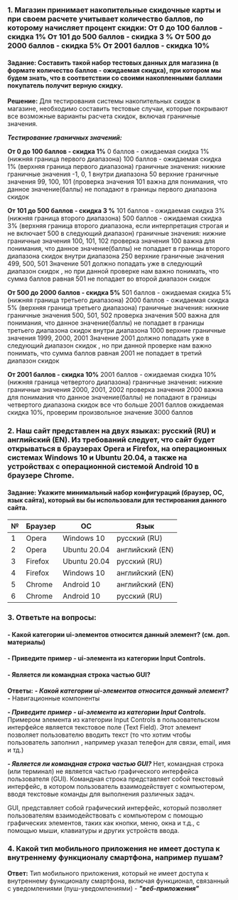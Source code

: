 ### 1. Магазин принимает накопительные скидочные карты и при своем расчете учитывает количество баллов, по которому начисляет процент скидки: От 0 до 100 баллов - скидка 1% От 101 до 500 баллов - скидка 3 % От 500 до 2000 баллов - скидка 5% От 2001 баллов - скидка 10%

#### Задание: Составить такой набор тестовых данных для магазина (в формате количество баллов - ожидаемая скидка), при котором мы будем знать, что в соответствии со своими накопленными баллами покупатель получит верную скидку.

**Решение:**
Для тестирования системы накопительных скидок в магазине, необходимо составить тестовые случаи, которые покрывают все возможные варианты расчета скидок, включая граничные значения. 

***Тестирование граничных значений:***

**От 0 до 100 баллов - скидка 1%**
0 баллов - ожидаемая скидка 1% (нижняя граница первого диапазона)
100 баллов - ожидаемая скидка 1% (верхняя граница первого диапазона)
граничные значения:
нижние граничные значения -1, 0, 1 
внутри диапазона 50
верхние граничные значения 99, 100, 101 (проверка значения 101 важна для понимания, что данное значение(баллы) не попадают в границы первого диапазона скидок

**От 101 до 500 баллов - скидка 3 %**
101 баллов - ожидаемая скидка 3% (нижняя граница второго диапазона)
500 баллов - ожидаемая скидка 3% (верхняя граница второго диапазона, если интерпретация строгая и не включает 500 в следующий диапазон)
граничные значения:
нижние граничные значения 100, 101, 102 
проверка значения 100 важна для понимания, что данное значение(баллы) не попадает в границы второго диапазона скидок
внутри диапазона 250
верхние граничные значения 499, 500, 501
Значение 501 должно попадать уже в следующий диапазон скидок , но при данной проверке нам важно понимать, что сумма баллов равная 501 не попадает во второй диапазон скидок

**От 500 до 2000 баллов - скидка 5%**
501 баллов - ожидаемая скидка 5% (нижняя граница третьего диапазона)
2000 баллов - ожидаемая скидка 5% (верхняя граница третьего диапазона)
граничные значения:
нижние граничные значения 500, 501, 502
проверка значения 500 важна для понимания, что данное значение(баллы) не попадает в границы третьего диапазона скидок
внутри диапазона 1000
верхние граничные значения 1999, 2000, 2001
Значение 2001 должно попадать уже в следующий диапазон скидок , но при данной проверке нам важно понимать, что сумма баллов равная 2001 не попадает в третий диапазон скидок

**От 2001 баллов - скидка 10%**
2001 баллов - ожидаемая скидка 10% (нижняя граница четвертого диапазона)
граничные значения:
нижние граничные значения 2000, 2001, 2002
проверка значения 2000 важна для понимания что данное значение(баллы) не попадают в границы четвертого диапазона скидок
все что больше 2001 баллов ожидаемая скидка 10%, проверим произвольное значение 3000 баллов

### 2. Наш сайт представлен на двух языках: русский (RU) и английский (EN). Из требований следует, что сайт будет открываться в браузерах Opera и Firefox, на операционных системах Windows 10 и Ubuntu 20.04, а также на устройствах с операционной системой Android 10 в браузере Chrome.

#### Задание: Укажите минимальный набор конфигураций (браузер, ОС, язык сайта), который вы бы использовали для тестирования данного сайта.

|№|Браузер|	OC|	Язык|
|-|-|-|-|
|1|	Opera|	Windows 10|	русский (RU)|
|2|	Opera|	Ubuntu 20.04|	английский (EN)|
|3|	Firefox|	Ubuntu 20.04|	русский (RU)|
|4|	Firefox|	Windows 10|	английский (EN)|
|5|	Chrome|	Android 10|	английский (EN)|
|6|	Chrome|	Android 10|	русский (RU)|


### 3. Ответьте на вопросы:
#### - Какой категории ui-элементов относится данный элемент? (см. доп. материалы) 
#### - Приведите пример - ui-элемента из категории Input Controls.
#### - Является ли командная строка частью GUI?

**Ответы:**
***- Какой категории ui-элементов относится данный элемент? -*** Навигационные компоненты

***- Приведите пример - ui-элемента из категории Input Controls.*** 
 Примером элемента из категории Input Controls в пользовательском интерфейсе является текстовое поле (Text Field). Этот элемент позволяет пользователю вводить текст (то что хотим чтобы пользователь заполнил , например указал телефон для связи, email, имя и тд.)

***- Является ли командная строка частью GUI?***
Нет, командная строка (или терминал) не является частью графического интерфейса пользователя (GUI). Командная строка представляет собой текстовый интерфейс, в котором пользователь взаимодействует с компьютером, вводя текстовые команды для выполнения различных задач.

GUI, представляет собой графический интерфейс, который позволяет пользователям взаимодействовать с компьютером с помощью графических элементов, таких как кнопки, меню, окна и т.д., с помощью мыши, клавиатуры и других устройств ввода.

### 4. Какой тип мобильного приложения не имеет доступа к внутреннему функционалу смартфона, например пушам?

**Ответ:**
Тип мобильного приложения, который не имеет доступа к внутреннему функционалу смартфона, включая функционал, связанный с уведомлениями (пуш-уведомлениями) - ***"веб-приложения"*** 